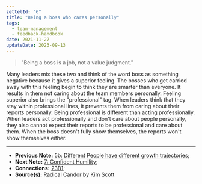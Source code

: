 ```yaml
---
zettelId: "6"
title: "Being a boss who cares personally"
tags:
  - team-management
  - feedback-handbook
date: 2021-11-27
updateDate: 2023-09-13
---
```


> "Being a boss is a job, not a value judgment."

Many leaders mix these two and think of the word boss as something negative because it gives a superior feeling. The bosses who get carried away with this feeling begin to think they are smarter than everyone. It results in them not caring about the team members personally. Feeling superior also brings the "professional" tag. When leaders think that they stay within professional lines, it prevents them from caring about their reports personally. Being professional is different than acting professionally. When leaders act professionally and don't care about people personally, they also cannot expect their reports to be professional and care about them. When the boss doesn't fully show themselves, the reports won't show themselves either.

---

- **Previous Note:** [5b: Different People have different growth trajectories](/notes/5b/);
- **Next Note:** [7: Confident Humility](/notes/7/);
- **Connections:** [23B1](/notes/23b1/);
- **Source(s):** Radical Candor by Kim Scott
